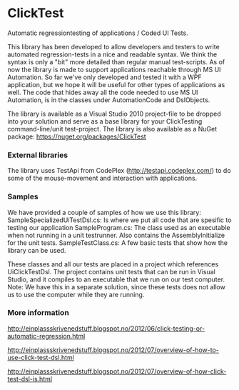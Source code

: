 ClickTest
=========

Automatic regressiontesting of applications / Coded UI Tests.

This library has been developed to allow developers and testers to write automated regression-tests in a nice and readable syntax. We think the syntax is only a "bit" more detailed than regular manual test-scripts.
As of now the library is made to support applications reachable through MS UI Automation. So far we've only developed and tested it with a WPF application, but we hope it will be useful for other types of applications as well.
The code that hides away all the code needed to use MS UI Automation, is in the classes under AutomationCode and DslObjects.

The library is available as a Visual Studio 2010 project-file to be dropped into your solution and serve as a base library for your ClickTesting command-line/unit test-project. 
The library is also available as a NuGet package: https://nuget.org/packages/ClickTest

### External libraries
The library uses TestApi from CodePlex (http://testapi.codeplex.com/) to do some of the mouse-movement and interaction with applications.

### Samples
We have provided a couple of samples of how we use this library:
SampleSpecializedUiTestDsl.cs: Is where we put all code that are spesific to testing our application
SampleProgram.cs: The class used as an executable when not running in a unit testrunner. Also contains the AssemblyInitialize for the unit tests.
SampleTestClass.cs: A few basic tests that show how the library can be used.

These classes and all our tests are placed in a project which references UiClickTestDsl. The project contains unit tests that can be run in Visual Studio, and it compiles to an executable that we run on our test computer.
Note: We have this in a separate solution, since these tests does not allow us to use the computer while they are running.

### More information
http://einplassskrivenedstuff.blogspot.no/2012/06/click-testing-or-automatic-regression.html

http://einplassskrivenedstuff.blogspot.no/2012/07/overview-of-how-to-use-click-test-dsl.html

http://einplassskrivenedstuff.blogspot.no/2012/07/overview-of-how-click-test-dsl-is.html